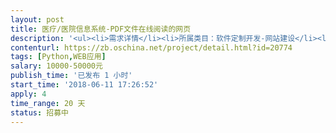 ```yaml
---                
layout: post       
title: 医疗/医院信息系统-PDF文件在线阅读的网页           
description: '<ul><li>需求详情</li><li>所属类目：软件定制开发-网站建设</li><li>行业/领域：医疗/医院信息系统</li><li>技能要求：WEB,Web开发,CSS/CSS3</li><li>预期完成时间：2018-06-29 </li><li>驻场要求：不需要驻场</li><li>接包方区域要求： 南京、</li><li>要求提供发票：增值税专用发票</li><li>需求描述收起</li><li>1、制作一个PDF文件在线阅读的网页</li><li>2、B/S架构，python开发，使用tornado框架</li><li>3、支持用户浏览器的区分，PC端、手机端并调整不同的展示方式</li><li>4、PC端：左侧导航栏，根据指定的操作系统目录和文件名称自动生成导航树，UI元素可借鉴amazeui，右侧展示相关文件内容，展示样式可借鉴主流PDF阅读器，最少支持PDF导航，放大、缩小，打印下载等功能。纯HTML环境实现，支持主流PC浏览器，HTML+CSS+JS原生实现，不使用各类插件。</li><li>5、手机端：隐藏式导航栏，根据指定的操作系统目录和文件名称自动生成导航树，UI元素可借鉴amazeui，纯HTML环境实现，支持主流手机端浏览器（Android、Iphone），HTML+CSS+JS原生实现，不使用各类插件。</li><li>6、主页面支持检索功能，可根据文档的名称、所属的科室进行搜索，支持模糊查询，并按照搜索热度排序。</li><li>7、搜索页面根据百度搜索的风格（PC和手机端模仿百度的UI风格），展示目标链接（链接后可直接阅读该文件，并在页脚处显示文件名称），页眉处提供切换的链接（PC、手机端均支持）</li></ul><p><br></p>'     
contenturl: https://zb.oschina.net/project/detail.html?id=20774      
tags: [Python,WEB应用]            
salary: 10000-50000元          
publish_time: '已发布 1 小时'         
start_time: '2018-06-11 17:26:52'           
apply: 4                   
time_range: 20 天              
status: 招募中                  
---                 
```

